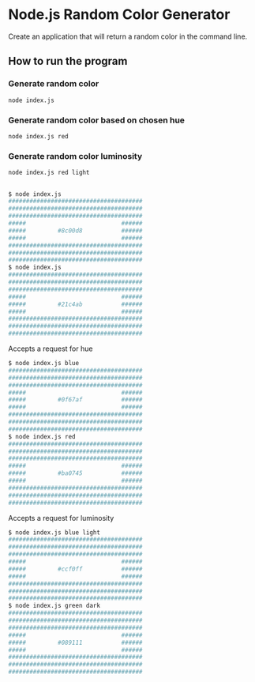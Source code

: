 # Node.js Random Color Generator

Create an application that will return a random color in the command line.

## How to run the program
### Generate random color
`node index.js`
### Generate random color based on chosen hue
`node index.js red`
### Generate random color luminosity
`node index.js red light`


##

```bash
$ node index.js
######################################
######################################
######################################
#####                           ######
#####         #8c00d8           ######
#####                           ######
######################################
######################################
######################################
$ node index.js
######################################
######################################
######################################
#####                           ######
#####         #21c4ab           ######
#####                           ######
######################################
######################################
######################################
```

Accepts a request for hue

```bash
$ node index.js blue
######################################
######################################
######################################
#####                           ######
#####         #0f67af           ######
#####                           ######
######################################
######################################
######################################
$ node index.js red
######################################
######################################
######################################
#####                           ######
#####         #ba0745           ######
#####                           ######
######################################
######################################
######################################
```

Accepts a request for luminosity

```bash
$ node index.js blue light
######################################
######################################
######################################
#####                           ######
#####         #ccf0ff           ######
#####                           ######
######################################
######################################
######################################
$ node index.js green dark
######################################
######################################
######################################
#####                           ######
#####         #089111           ######
#####                           ######
######################################
######################################
######################################
```
